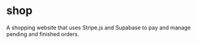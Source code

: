 # shop
A shopping website that uses Stripe.js and Supabase to pay and manage pending and finished orders.
